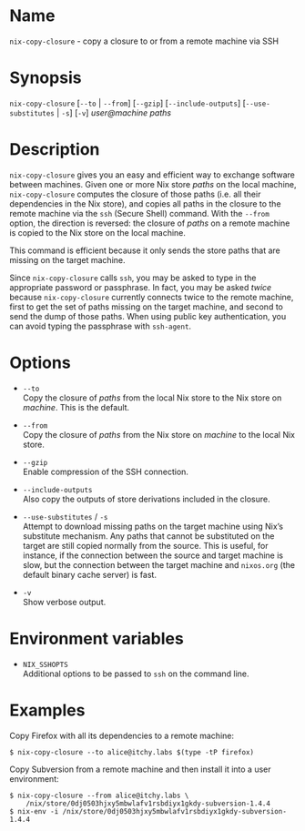 # Name

`nix-copy-closure` - copy a closure to or from a remote machine via SSH

# Synopsis

`nix-copy-closure`
  [`--to` | `--from`]
  [`--gzip`]
  [`--include-outputs`]
  [`--use-substitutes` | `-s`]
  [`-v`]
  _user@machine_ _paths_

# Description

`nix-copy-closure` gives you an easy and efficient way to exchange
software between machines.  Given one or more Nix store _paths_ on the
local machine, `nix-copy-closure` computes the closure of those paths
(i.e. all their dependencies in the Nix store), and copies all paths
in the closure to the remote machine via the `ssh` (Secure Shell)
command.  With the `--from` option, the direction is reversed: the
closure of _paths_ on a remote machine is copied to the Nix store on
the local machine.

This command is efficient because it only sends the store paths
that are missing on the target machine.

Since `nix-copy-closure` calls `ssh`, you may be asked to type in the
appropriate password or passphrase.  In fact, you may be asked _twice_
because `nix-copy-closure` currently connects twice to the remote
machine, first to get the set of paths missing on the target machine,
and second to send the dump of those paths.  When using public key
authentication, you can avoid typing the passphrase with `ssh-agent`.

# Options

  - `--to`\
    Copy the closure of _paths_ from the local Nix store to the Nix
    store on _machine_. This is the default.

  - `--from`\
    Copy the closure of _paths_ from the Nix store on _machine_ to the
    local Nix store.

  - `--gzip`\
    Enable compression of the SSH connection.

  - `--include-outputs`\
    Also copy the outputs of store derivations included in the closure.

  - `--use-substitutes` / `-s`\
    Attempt to download missing paths on the target machine using Nix’s
    substitute mechanism.  Any paths that cannot be substituted on the
    target are still copied normally from the source.  This is useful,
    for instance, if the connection between the source and target
    machine is slow, but the connection between the target machine and
    `nixos.org` (the default binary cache server) is
    fast.

  - `-v`\
    Show verbose output.

# Environment variables

  - `NIX_SSHOPTS`\
    Additional options to be passed to `ssh` on the command
    line.

# Examples

Copy Firefox with all its dependencies to a remote machine:

```console
$ nix-copy-closure --to alice@itchy.labs $(type -tP firefox)
```

Copy Subversion from a remote machine and then install it into a user
environment:

```console
$ nix-copy-closure --from alice@itchy.labs \
    /nix/store/0dj0503hjxy5mbwlafv1rsbdiyx1gkdy-subversion-1.4.4
$ nix-env -i /nix/store/0dj0503hjxy5mbwlafv1rsbdiyx1gkdy-subversion-1.4.4
```
